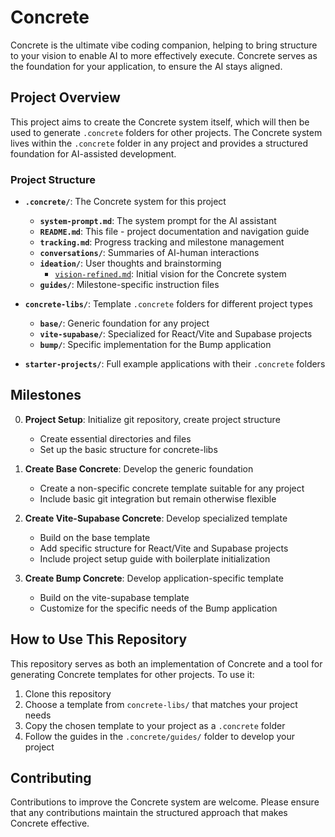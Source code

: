 # Concrete

Concrete is the ultimate vibe coding companion, helping to bring structure to your vision to enable AI to more effectively execute. Concrete serves as the foundation for your application, to ensure the AI stays aligned.

## Project Overview

This project aims to create the Concrete system itself, which will then be used to generate `.concrete` folders for other projects. The Concrete system lives within the `.concrete` folder in any project and provides a structured foundation for AI-assisted development.

### Project Structure

- **`.concrete/`**: The Concrete system for this project
  - **`system-prompt.md`**: The system prompt for the AI assistant
  - **`README.md`**: This file - project documentation and navigation guide
  - **`tracking.md`**: Progress tracking and milestone management
  - **`conversations/`**: Summaries of AI-human interactions
  - **`ideation/`**: User thoughts and brainstorming
    - [`vision-refined.md`](.concrete/ideation/vision-refined.md): Initial vision for the Concrete system
  - **`guides/`**: Milestone-specific instruction files

- **`concrete-libs/`**: Template `.concrete` folders for different project types
  - **`base/`**: Generic foundation for any project
  - **`vite-supabase/`**: Specialized for React/Vite and Supabase projects
  - **`bump/`**: Specific implementation for the Bump application

- **`starter-projects/`**: Full example applications with their `.concrete` folders

## Milestones

0. **Project Setup**: Initialize git repository, create project structure
   - Create essential directories and files
   - Set up the basic structure for concrete-libs

1. **Create Base Concrete**: Develop the generic foundation
   - Create a non-specific concrete template suitable for any project
   - Include basic git integration but remain otherwise flexible

2. **Create Vite-Supabase Concrete**: Develop specialized template
   - Build on the base template
   - Add specific structure for React/Vite and Supabase projects
   - Include project setup guide with boilerplate initialization

3. **Create Bump Concrete**: Develop application-specific template
   - Build on the vite-supabase template
   - Customize for the specific needs of the Bump application

## How to Use This Repository

This repository serves as both an implementation of Concrete and a tool for generating Concrete templates for other projects. To use it:

1. Clone this repository
2. Choose a template from `concrete-libs/` that matches your project needs
3. Copy the chosen template to your project as a `.concrete` folder
4. Follow the guides in the `.concrete/guides/` folder to develop your project

## Contributing

Contributions to improve the Concrete system are welcome. Please ensure that any contributions maintain the structured approach that makes Concrete effective. 